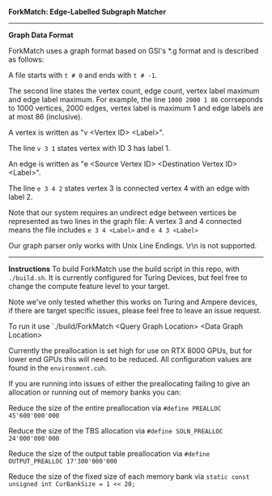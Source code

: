 **ForkMatch: Edge-Labelled Subgraph Matcher**

---

**Graph Data Format**

ForkMatch uses a graph format based on GSI's *.g format and is described as follows:

A file starts with `t # 0` and ends with `t # -1`.

The second line states the vertex count, edge count, vertex label maximum and edge label maximum.
For example, the line `1000 2000 1 86` corrseponds to 1000 vertices, 2000 edges, vertex label is maximum 1 and edge labels are at most 86 (inclusive).

A vertex is written as "v \<Vertex ID\> \<Label\>".

The line `v 3 1` states vertex with ID 3 has label 1.

An edge is written as "e \<Source Vertex ID\> \<Destination Vertex ID\> \<Label\>".

The line `e 3 4 2` states vertex 3 is connected vertex 4 with an edge with label 2.

Note that our system requires an undirect edge between vertices be represented as two lines in the graph file:
A vertex 3 and 4 connected means the file includes `e 3 4 <Label>` and `e 4 3 <Label>`

Our graph parser only works with Unix Line Endings. \r\n is not supported.

---

**Instructions**
To build ForkMatch use the build script in this repo, with `./build.sh`. It is currently configured for Turing Devices, but feel free to change the compute feature level to your target. 

Note we've only tested whether this works on Turing and Ampere devices, if there are target specific issues, please feel free to leave an issue request.

To run it use `./build/ForkMatch \<Query Graph Location\> \<Data Graph Location\>

Currently the preallocation is set high for use on RTX 8000 GPUs, but for lower end GPUs this will need to be reduced. All configuration values are found in the `environment.cuh`.

If you are running into issues of either the preallocating failing to give an allocation or running out of memory banks you can:

Reduce the size of the entire preallocation via `#define PREALLOC 45'600'000'000`

Reduce the size of the TBS allocation via `#define SOLN_PREALLOC 24'000'000'000`

Reduce the size of the output table preallocation via `#define OUTPUT_PREALLOC 17'300'000'000`

Reduce the size of the fixed size of each memory bank via `static const unsigned int CurBankSize = 1 << 20;`

<!--
**ForkMatch/ForkMatch** is a ✨ _special_ ✨ repository because its `README.md` (this file) appears on your GitHub profile.

Here are some ideas to get you started:

- 🔭 I’m currently working on ...
- 🌱 I’m currently learning ...
- 👯 I’m looking to collaborate on ...
- 🤔 I’m looking for help with ...
- 💬 Ask me about ...
- 📫 How to reach me: ...
- 😄 Pronouns: ...
- ⚡ Fun fact: ...
-->
